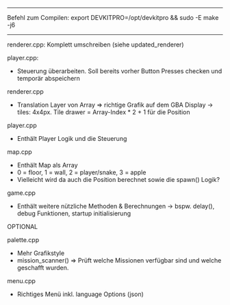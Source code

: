 ************************************************************************
Befehl zum Compilen: export DEVKITPRO=/opt/devkitpro && sudo -E make -j6
************************************************************************



renderer.cpp:
Komplett umschreiben (siehe updated_renderer)

player.cpp:
- Steuerung überarbeiten. Soll bereits vorher Button Presses checken und temporär abspeichern












renderer.cpp
- Translation Layer von Array => richtige Grafik auf dem GBA Display
-> tiles: 4x4px. Tile drawer = Array-Index * 2 + 1 für die Position

player.cpp
- Enthält Player Logik und die Steuerung

map.cpp
- Enthält Map als Array
- 0 = floor, 1 = wall, 2 = player/snake, 3 = apple
- Vielleicht wird da auch die Position berechnet sowie die spawn() Logik?

game.cpp
- Enthält weitere nützliche Methoden & Berechnungen
-> bspw. delay(), debug Funktionen, startup initialisierung












OPTIONAL

palette.cpp
- Mehr Grafikstyle
- mission_scanner() => Prüft welche Missionen verfügbar sind und welche geschafft wurden.

menu.cpp
- Richtiges Menü inkl. language Options (json)



